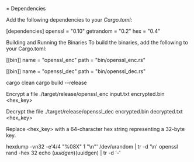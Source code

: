 = Dependencies

Add the following dependencies to your *Cargo.toml*:

[dependencies]
openssl = "0.10"
getrandom = "0.2"
hex = "0.4"
 
Building and Running the Binaries
To build the binaries, add the following to your Cargo.toml:

[[bin]]
name = "openssl_enc"
path = "bin/openssl_enc.rs"

[[bin]]
name = "openssl_dec"
path = "bin/openssl_dec.rs"

cargo clean
cargo build --release

Encrypt a file
./target/release/openssl_enc input.txt encrypted.bin <hex_key>

Decrypt the file
./target/release/openssl_dec encrypted.bin decrypted.txt <hex_key>

Replace <hex_key> with a 64-character hex string representing a 32-byte key.

hexdump -vn32 -e'4/4 "%08X" 1 "\n"' /dev/urandom | tr -d '\n'
openssl rand -hex 32
echo $(uuidgen)$(uuidgen) | tr -d '-'
